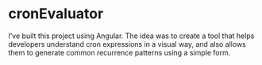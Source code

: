 # cronEvaluator
I’ve built this project using Angular. The idea was to create a tool that helps developers understand cron expressions in a visual way, and also allows them to generate common recurrence patterns using a simple form.
